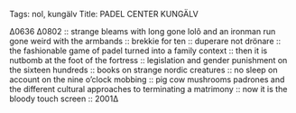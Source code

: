 Tags: nol, kungälv
Title: PADEL CENTER KUNGÄLV
  
∆0636 ∆0802 :: strange bleams with long gone lolô and an ironman run gone weird with the armbands :: brekkie for ten :: duperare not drönare :: the fashionable game of padel turned into a family context :: then it is nutbomb at the foot of the fortress :: legislation and gender punishment on the sixteen hundreds :: books on strange nordic creatures :: no sleep on account on the nine o’clock mobbing :: pig cow mushrooms padrones and the different cultural approaches to terminating a matrimony :: now it is the bloody touch screen :: 2001∆